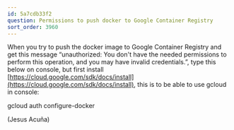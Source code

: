 ```yaml
---
id: 5a7cdb33f2
question: Permissions to push docker to Google Container Registry
sort_order: 3960
---
```


When you try to push the docker image to Google Container Registry and get this message “unauthorized: You don't have the needed permissions to perform this operation, and you may have invalid credentials.”, type this below on console, but first install [https://cloud.google.com/sdk/docs/install](https://cloud.google.com/sdk/docs/install), this is to be able to use gcloud in console:

gcloud auth configure-docker

(Jesus Acuña)

